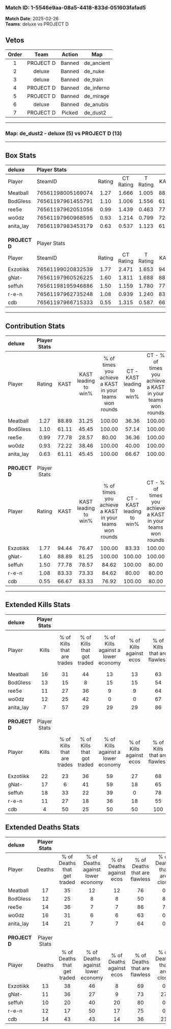 ### Match ID: 1-5546e9aa-08a5-4418-833d-051603fafad5  
**Match Date**: 2025-02-26  
**Teams**: deluxe vs PROJECT D  

## Vetos  

| Order | Team | Action | Map |
| :---: | :--: | :----: | --- |
| 1 | PROJECT D | Banned | de_ancient |
| 2 | deluxe | Banned | de_nuke |
| 3 | deluxe | Banned | de_train |
| 4 | PROJECT D | Banned | de_inferno |
| 5 | PROJECT D | Banned | de_mirage |
| 6 | deluxe | Banned | de_anubis |
| 7 | PROJECT D | Picked | de_dust2 |

---  

### **Map**: de_dust2 - deluxe (5) vs PROJECT D (13)  
---  

## Box Stats  

| **deluxe**    | Player Stats      |        |           |          |       |       |       |         |        |      |     |
| :- | :- | :-: | :-: | :-: | :-: | :-: | :-: | :-: | :-: | :-: | :-: |
| Player        | SteamID           | Rating | CT Rating | T Rating | KAST  |  ADR  | Kills | Assists | Deaths | K/D  | HS% |
| Meatball      | 76561198005169074 |  1.27  |   1.666   |  1.005   | 88.89 | 84.6  |  16   |    4    |   17   | 0.94 | 50  |
| BodGless      | 76561197961455791 |  1.10  |   1.006   |  1.556   | 61.11 | 90.8  |  13   |    6    |   12   | 1.08 | 53  |
| ree5e         | 76561197962051056 |  0.99  |   1.439   |  0.463   | 77.78 | 70.1  |  11   |    5    |   14   | 0.79 | 45  |
| wo0dz         | 76561197960968595 |  0.93  |   1.214   |  0.799   | 72.22 | 68.6  |  12   |    3    |   16   | 0.75 | 58  |
| anita_lay     | 76561197983453179 |  0.63  |   0.537   |  1.123   | 61.11 | 55.8  |   7   |    4    |   14   | 0.50 | 42  |
|               |                   |        |           |          |       |       |       |         |        |      |     |
|               |                   |        |           |          |       |       |       |         |        |      |     |
|               |                   |        |           |          |       |       |       |         |        |      |     |
| **PROJECT D** | Player Stats      |        |           |          |       |       |       |         |        |      |     |
| Player        | SteamID           | Rating | CT Rating | T Rating | KAST  |  ADR  | Kills | Assists | Deaths | K/D  | HS% |
| Exzotiikk     | 76561199020832539 |  1.77  |   2.471   |  1.653   | 94.44 | 106.2 |  22   |    1    |   13   | 1.69 | 22  |
| gNat-         | 76561197960526225 |  1.60  |   1.811   |  1.688   | 88.89 | 110.4 |  17   |    9    |   11   | 1.55 | 41  |
| seffuh        | 76561198195946886 |  1.50  |   1.159   |  1.780   | 77.78 | 87.9  |  18   |    4    |   10   | 1.80 | 55  |
| r-e-n         | 76561197962735248 |  1.08  |   0.939   |  1.240   | 83.33 | 62.1  |  11   |    7    |   12   | 0.92 | 54  |
| cdb           | 76561197966715333 |  0.55  |   1.315   |  0.587   | 66.67 | 61.0  |   4   |    6    |   14   | 0.29 | 75  |
---  

## Contribution Stats  

| **deluxe**    | Player Stats |       |                      |                                                        |                           |                                                             |                          |                                                            |
| :- | :-: | :-: | :-: | :-: | :-: | :-: | :-: | :-: |
| Player        |    Rating    | KAST  | KAST leading to win% | % of times you achieve a KAST in your teams won rounds | CT - KAST leading to win% | CT - % of times you achieve a KAST in your teams won rounds | T - KAST leading to win% | T - % of times you achieve a KAST in your teams won rounds |
| Meatball      |     1.27     | 88.89 |        31.25         |                         100.00                         |           36.36           |                           100.00                            |          20.00           |                           100.00                           |
| BodGless      |     1.10     | 61.11 |        45.45         |                         100.00                         |           57.14           |                           100.00                            |          25.00           |                           100.00                           |
| ree5e         |     0.99     | 77.78 |        28.57         |                         80.00                          |           36.36           |                           100.00                            |           0.00           |                            0.00                            |
| wo0dz         |     0.93     | 72.22 |        38.46         |                         100.00                         |           40.00           |                           100.00                            |          33.33           |                           100.00                           |
| anita_lay     |     0.63     | 61.11 |        45.45         |                         100.00                         |           66.67           |                           100.00                            |          20.00           |                           100.00                           |
|               |              |       |                      |                                                        |                           |                                                             |                          |                                                            |
|               |              |       |                      |                                                        |                           |                                                             |                          |                                                            |
|               |              |       |                      |                                                        |                           |                                                             |                          |                                                            |
| **PROJECT D** | Player Stats |       |                      |                                                        |                           |                                                             |                          |                                                            |
| Player        |    Rating    | KAST  | KAST leading to win% | % of times you achieve a KAST in your teams won rounds | CT - KAST leading to win% | CT - % of times you achieve a KAST in your teams won rounds | T - KAST leading to win% | T - % of times you achieve a KAST in your teams won rounds |
| Exzotiikk     |     1.77     | 94.44 |        76.47         |                         100.00                         |           83.33           |                           100.00                            |          72.73           |                           100.00                           |
| gNat-         |     1.60     | 88.89 |        81.25         |                         100.00                         |          100.00           |                           100.00                            |          72.73           |                           100.00                           |
| seffuh        |     1.50     | 77.78 |        78.57         |                         84.62                          |          100.00           |                            80.00                            |          70.00           |                           87.50                            |
| r-e-n         |     1.08     | 83.33 |        73.33         |                         84.62                          |           80.00           |                            80.00                            |          70.00           |                           87.50                            |
| cdb           |     0.55     | 66.67 |        83.33         |                         76.92                          |          100.00           |                            80.00                            |          75.00           |                           75.00                            |
---  

## Extended Kills Stats  

| **deluxe**    | Player Stats |                            |                            |                                    |                         |                              |                                 |                                       |                    |           |
| :- | :-: | :-: | :-: | :-: | :-: | :-: | :-: | :-: | :-: | :-: |
| Player        |    Kills     | % of Kills that are trades | % of Kills that got traded | % of Kills against a lower economy | % of Kills against ecos | % of Kills that are flawless | % of Kills that are close duels | % of Kills that are assisted by flash | Pistol Round Kills | AWP Kills |
| Meatball      |      16      |             31             |             44             |                 13                 |           13            |              63              |               19                |                   6                   |         1          |     2     |
| BodGless      |      13      |             15             |             8              |                 15                 |           15            |              54              |                8                |                  15                   |         0          |     4     |
| ree5e         |      11      |             27             |             36             |                 9                  |            9            |              64              |                9                |                   0                   |         1          |     1     |
| wo0dz         |      12      |             25             |             42             |                 0                  |            0            |              67              |                8                |                   0                   |         0          |     1     |
| anita_lay     |      7       |             57             |             29             |                 29                 |           29            |              86              |                0                |                   0                   |         0          |     1     |
|               |              |                            |                            |                                    |                         |                              |                                 |                                       |                    |           |
|               |              |                            |                            |                                    |                         |                              |                                 |                                       |                    |           |
|               |              |                            |                            |                                    |                         |                              |                                 |                                       |                    |           |
| **PROJECT D** | Player Stats |                            |                            |                                    |                         |                              |                                 |                                       |                    |           |
| Player        |    Kills     | % of Kills that are trades | % of Kills that got traded | % of Kills against a lower economy | % of Kills against ecos | % of Kills that are flawless | % of Kills that are close duels | % of Kills that are assisted by flash | Pistol Round Kills | AWP Kills |
| Exzotiikk     |      22      |             23             |             36             |                 59                 |           27            |              68              |                5                |                   5                   |         14         |     1     |
| gNat-         |      17      |             6              |             41             |                 59                 |           18            |              65              |                0                |                  18                   |         0          |     1     |
| seffuh        |      18      |             33             |             22             |                 39                 |            0            |              78              |                6                |                   6                   |         0          |     1     |
| r-e-n         |      11      |             27             |             18             |                 36                 |           18            |              55              |                0                |                   0                   |         0          |     1     |
| cdb           |      4       |             50             |             25             |                 50                 |           50            |             100              |                0                |                  25                   |         0          |     1     |
## Extended Deaths Stats  

| **deluxe**    | Player Stats |                             |                                   |                          |                               |                            |                           |               |
| :- | :-: | :-: | :-: | :-: | :-: | :-: | :-: | :-: |
| Player        |    Deaths    | % of Deaths that get traded | % of Deaths against lower economy | % of Deaths against ecos | % of Deaths that are flawless | % of Deaths that are close | % of Deaths while blinded | Deaths to AWP |
| Meatball      |      17      |             35              |                12                 |            12            |              76               |             0              |            12             |       3       |
| BodGless      |      12      |             25              |                 8                 |            8             |              50               |             8              |             8             |       3       |
| ree5e         |      14      |             36              |                 7                 |            7             |              86               |             7              |             0             |       3       |
| wo0dz         |      16      |             31              |                 6                 |            6             |              63               |             0              |             6             |       1       |
| anita_lay     |      14      |             21              |                 7                 |            7             |              64               |             0              |            14             |       4       |
|               |              |                             |                                   |                          |                               |                            |                           |               |
|               |              |                             |                                   |                          |                               |                            |                           |               |
|               |              |                             |                                   |                          |                               |                            |                           |               |
| **PROJECT D** | Player Stats |                             |                                   |                          |                               |                            |                           |               |
| Player        |    Deaths    | % of Deaths that get traded | % of Deaths against lower economy | % of Deaths against ecos | % of Deaths that are flawless | % of Deaths that are close | % of Deaths while blinded | Deaths to AWP |
| Exzotiikk     |      13      |             38              |                46                 |            8             |              69               |             0              |             0             |       0       |
| gNat-         |      11      |             36              |                27                 |            9             |              73               |             27             |             9             |       1       |
| seffuh        |      10      |             20              |                40                 |            20            |              80               |             0              |            20             |       0       |
| r-e-n         |      12      |             17              |                50                 |            17            |              75               |             0              |             0             |       0       |
| cdb           |      14      |             43              |                43                 |            14            |              36               |             21             |             0             |       1       |
